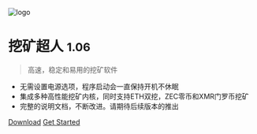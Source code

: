 <!-- _coverpage.md -->

![logo](IMAGE/superman.ico)

# 挖矿超人 <small>1.06</small>

> 高速，稳定和易用的挖矿软件

* 无需设置电源选项，程序启动会一直保持开机不休眠
* 集成多种高性能挖矿内核，同时支持ETH双挖，ZEC零币和XMR门罗币挖矿
* 完整的说明文档，不断改进。请期待后续版本的推出

[Download](https://pan.baidu.com/s/1T7GApq_LE15DyJxuwoMdXw)
[Get Started](#挖矿超人简介)